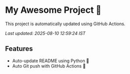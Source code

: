 # My Awesome Project 🚀

This project is automatically updated using GitHub Actions.

_Last updated: 2025-08-10 12:59:24 IST_

## Features
- Auto-update README using Python 🐍
- Auto Git push with GitHub Actions 🤖
